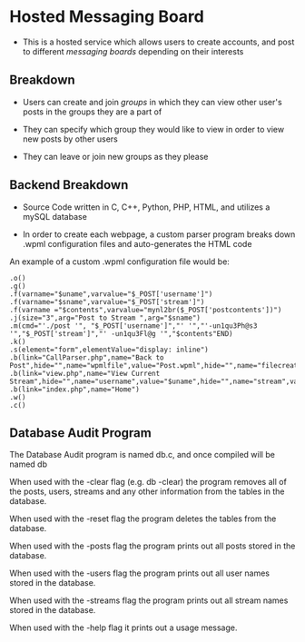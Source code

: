 # Hosted Messaging Board

- This is a hosted service which allows users to create accounts, and post to different *messaging boards* depending on their interests

## Breakdown

- Users can create and join *groups* in which they can view other user's posts in the groups they are a part of

- They can specify which group they would like to view in order to view new posts by other users

- They can leave or join new groups as they please

## Backend Breakdown

- Source Code written in C, C++, Python, PHP, HTML, and utilizes a mySQL database

- In order to create each webpage, a custom parser program breaks down .wpml configuration files and auto-generates the HTML code 

An example of a custom .wpml configuration file would be:

```
.o()
.g()
.f(varname="$uname",varvalue="$_POST['username']")
.f(varname="$sname",varvalue="$_POST['stream']")
.f(varname ="$contents",varvalue="mynl2br($_POST['postcontents'])")
.j(size="3",arg="Post to Stream ",arg="$sname")
.m(cmd="'./post '", "$_POST['username']","' '","'-un1qu3Ph@s3 '","$_POST['stream']","' -un1qu3Fl@g '","$contents"END)
.k()
.s(element="form",elementValue="display: inline")
.b(link="CallParser.php",name="Back to Post",hide="",name="wpmlfile",value="Post.wpml",hide="",name="filecreate",value="Post.php",hide="",name="username",value="$uname",hide="",name="stream",value="$sname")
.b(link="view.php",name="View Current Stream",hide="",name="username",value="$uname",hide="",name="stream",value="$sname",hide="",name="flag",value="st@rt")
.b(link="index.php",name="Home")
.w()
.c()
```

## Database Audit Program
The Database Audit program is named db.c, and once compiled will be named db

When used with the -clear flag (e.g. db -clear) the program
removes all of the posts, users, streams and any other information
from the tables in the database.
 
When used with the -reset flag the program deletes the tables
from the database.

When used with the -posts flag the program prints out all posts
stored in the database.

When used with the -users flag the program prints out all user names 
stored in the database. 
 
When used with the -streams flag the program prints out all stream
names stored in the database.

When used with the -help flag it prints out a usage message.

